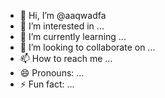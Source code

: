 - 👋 Hi, I’m @aaqwadfa
- 👀 I’m interested in ...
- 🌱 I’m currently learning ...
- 💞️ I’m looking to collaborate on ...
- 📫 How to reach me ...
- 😄 Pronouns: ...
- ⚡ Fun fact: ...

<!---
aaqwadfa/aaqwadfa is a ✨ special ✨ repository because its `README.md` (this file) appears on your GitHub profile.
You can click the Preview link to take a look at your changes.
--->
